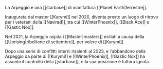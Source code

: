 La Arpeggio è una [[starbase]] di manifattura [[Planet Earth|terrestre]].

Inaugurata dal master [[Kurymi]] nel 2020, diventa presto un luogo di ritrovo per i veterani della [[Navirad]], tra cui [[WinterPhoenix]], [[Black Ace]] e [[Gastic Nox]].

Nel 2021, la Arpeggio ospita i [[Master|masters]] esiliati a causa della [[Uprising|ribellione di settembre]], per volere di [[Kurymi]].

Dopo una serie di conflitti interni risalenti al 2023, e l'abbandono della Arpeggio da parte di [[Kurymi]] e [[WinterPhoenix]], [[Gastic Nox]] ha assunto il controllo della [[starbase]], e la sua posizione è tuttora ignota.